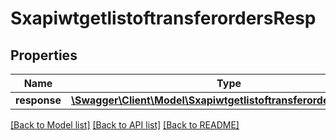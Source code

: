 # SxapiwtgetlistoftransferordersResp

## Properties
Name | Type | Description | Notes
------------ | ------------- | ------------- | -------------
**response** | [**\Swagger\Client\Model\SxapiwtgetlistoftransferordersResponse**](SxapiwtgetlistoftransferordersResponse.md) |  | [optional] 

[[Back to Model list]](../README.md#documentation-for-models) [[Back to API list]](../README.md#documentation-for-api-endpoints) [[Back to README]](../README.md)


